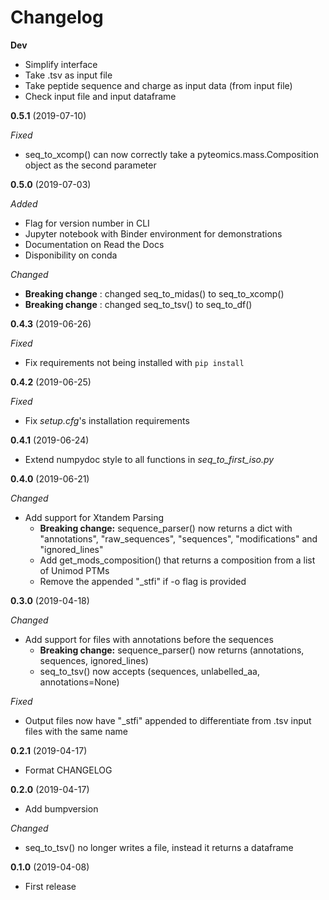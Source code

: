 # Changelog

**Dev**
- Simplify interface
- Take .tsv as input file
- Take peptide sequence and charge as input data (from input file)
- Check input file and input dataframe
  
**0.5.1** (2019-07-10)

*Fixed*
- seq_to_xcomp() can now correctly take a pyteomics.mass.Composition object as the second parameter

**0.5.0** (2019-07-03)

*Added*
- Flag for version number in CLI
- Jupyter notebook with Binder environment for demonstrations
- Documentation on Read the Docs
- Disponibility on conda

*Changed*
- **Breaking change** : changed seq_to_midas() to seq_to_xcomp()
- **Breaking change** : changed seq_to_tsv() to seq_to_df()

**0.4.3** (2019-06-26)

*Fixed*
- Fix requirements not being installed with `pip install`

**0.4.2** (2019-06-25)

*Fixed*
- Fix *setup.cfg*'s installation requirements

**0.4.1** (2019-06-24)

- Extend numpydoc style to all functions in *seq_to_first_iso.py*

**0.4.0** (2019-06-21)

*Changed*
- Add support for Xtandem Parsing
  - **Breaking change:** sequence_parser() now returns a dict with "annotations", "raw_sequences", "sequences", "modifications" and "ignored_lines"
  - Add get_mods_composition() that returns a composition from a list of Unimod PTMs
  - Remove the appended "\_stfi" if -o flag is provided

**0.3.0** (2019-04-18)

*Changed*
- Add support for files with annotations before the sequences
  - **Breaking change:** sequence_parser() now returns (annotations, sequences, ignored_lines)
  - seq_to_tsv() now accepts (sequences, unlabelled_aa, annotations=None)

*Fixed*
- Output files now have "\_stfi" appended to differentiate from .tsv input files with the same name

**0.2.1** (2019-04-17)
- Format CHANGELOG

**0.2.0** (2019-04-17)
- Add bumpversion

*Changed*
- seq_to_tsv() no longer writes a file, instead it returns a dataframe

**0.1.0** (2019-04-08)
- First release
